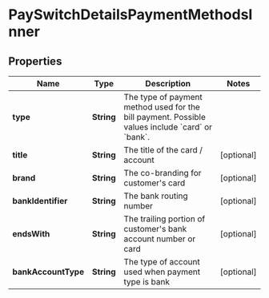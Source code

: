 

# PaySwitchDetailsPaymentMethodsInner


## Properties

| Name | Type | Description | Notes |
|------------ | ------------- | ------------- | -------------|
|**type** | **String** | The type of payment method used for the bill payment. Possible values include &#x60;card&#x60; or &#x60;bank&#x60;. |  |
|**title** | **String** | The title of the card / account |  [optional] |
|**brand** | **String** | The co-branding for customer&#39;s card |  [optional] |
|**bankIdentifier** | **String** | The bank routing number |  [optional] |
|**endsWith** | **String** | The trailing portion of customer&#39;s bank account number or card |  [optional] |
|**bankAccountType** | **String** | The type of account used when payment type is bank |  [optional] |



